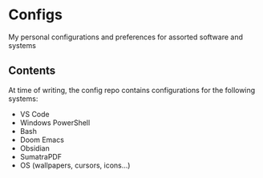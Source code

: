 # Configs
My personal configurations and preferences for assorted software and systems

## Contents
At time of writing, the config repo contains configurations for the following systems:
- VS Code
- Windows PowerShell
- Bash
- Doom Emacs
- Obsidian
- SumatraPDF
- OS (wallpapers, cursors, icons...)
